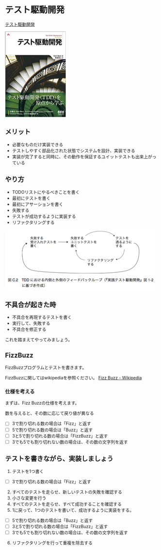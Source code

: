 # テスト駆動開発

[テスト駆動開発](https://www.amazon.co.jp/dp/4274217884/)

![テスト駆動開発](./images/tdd_book.png)

## メリット

- 必要なものだけ実装できる
- テストしやすく部品化された状態でシステムを設計、実装できる
- 実装が完了すると同時に、その動作を保証するユイットテストも出来上がっている

## やり方

- TODOリストにやるべきことを書く
- 最初にテストを書く
- 最初にアサーションを書く
- 失敗する
- テストが成功するように実装する
- リファクタリングする

![サイクル](./images/tdd_cicle.png)

## 不具合が起きた時

- 不具合を再現するテストを書く
- 実行して、失敗する
- 不具合を修正する

これを踏まえてやってみましょう。

## FizzBuzz

FizzBuzzプログラムとテストを書きます。

FizzBuzzに関してはwikipediaを参照ください。 [Fizz Buzz - Wikipedia](https://ja.wikipedia.org/wiki/Fizz_Buzz)

### 仕様を考える
まずは、Fizz Buzzの仕様を考えます。

数を与えると、その数に応じて戻り値が異なる

- [ ] 3で割り切れる数の場合は「Fizz」と返す
- [ ] 5で割り切れる数の場合は「Buzz」と返す
- [ ] 3と5で割り切れる数の場合は「FizzBuzz」と返す
- [ ] 3でも5でも割り切れない数の場合は、その数の文字列を返す

## テストを書きながら、実装しましょう

1. テストを1つ書く

  - [ ] 3で割り切れる数の場合は「Fizz」と返す

2. すべてのテストを走らせ、新しいテストの失敗を確認する
3. 小さな変更を行う
4. すべてのテストを走らせ、すべて成功することを確認する
5. 1に戻って、1つのテストを書いて、成功するように実装をする。

  - [ ] 5で割り切れる数の場合は「Buzz」と返す
  - [ ] 3と5で割り切れる数の場合は「FizzBuzz」と返す
  - [ ] 3でも5でも割り切れない数の場合は、その数の文字列を返す

6. リファクタリングを行って重複を除去する
